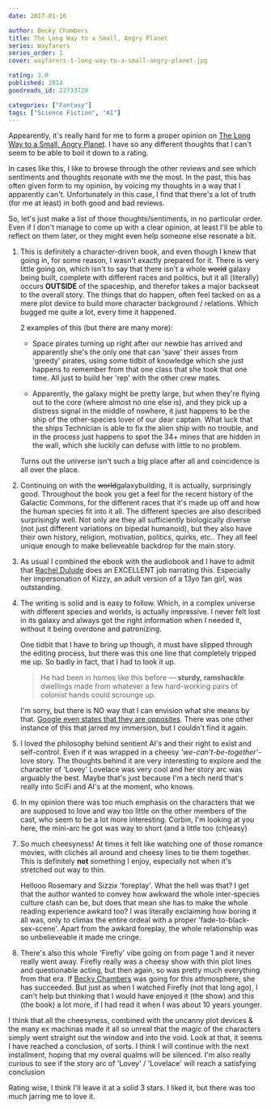 ```yaml
---
date: 2017-01-16

author: Becky Chambers
title: The Long Way to a Small, Angry Planet
series: Wayfarers
series_order: 1
cover: wayfarers-1-long-way-to-a-small-angry-planet.jpg

rating: 3.0
published: 2014
goodreads_id: 22733729

categories: ["Fantasy"]
tags: ["Science Fiction", "AI"]
---
```


Appearently, it's really hard for me to form a proper opinion on [The Long Way to a Small, Angry Planet](). I have so any different thoughts that I can't seem to be able to boil it down to a rating.

<!--more-->

In cases like this, I like to browse through the other reviews and see which sentiments and thoughts resonate with me the most. In the past, this has often given form to my opinion, by voicing my thoughts in a way that I apparently can't. Unfortunately in this case, I find that there's a lot of truth (for me at least) in both good and bad reviews.

So, let's just make a list of those thoughts/sentiments, in no particular order. Even if I don't manage to come up with a clear opinion, at least I'll be able to reflect on them later, or they might even help someone else resonate a bit.

1. This is definitely a character-driven book, and even though I knew that going in, for some reason, I wasn't exactly prepared for it. There is very little going on, which isn't to say that there isn't a whole ~~world~~ galaxy being built, complete with different races and politics, but it all (literally) occurs **OUTSIDE** of the spaceship, and therefor takes a major backseat to the overall story. The things that do happen, often feel tacked on as a mere plot device to build more character background / relations. Which bugged me quite a lot, every time it happened.
  
    2 examples of this (but there are many more):

   - <spoiler>Space pirates turning up right after our newbie has arrived and apparently she's the only one that can 'save' their asses from 'greedy' pirates, using some tidbit of knowledge which she just happens to remember from that one class that she took that one time. All just to build her 'rep' with the other crew mates.</spoiler>

   - <spoiler>Apparently, the galaxy might be pretty large, but when they're flying out to the core (where almost no one else is), and they pick up a distress signal in the middle of nowhere, it just happens to be the ship of the other-species lover of our dear captain.
    What luck that the ships Technician is able to fix the alien ship with no trouble, and in the process just happens to spot the 34+ mines that are hidden in the wall, which she luckily can defuse with little to no problem.</spoiler>

    Turns out the universe isn't such a big place after all and coincidence is all over the place.

2. Continuing on with the ~~world~~galaxybuilding, it is actually, surprisingly good. Throughout the book you get a feel for the recent history of the Galactic Commons, for the different races that it's made up off and how the human species fit into it all. The different species are also described surprisingly well. Not only are they all sufficiently biologically diverse (not just different variations on bipedal humanoid), but they also have their own history, religion, motivation, politics, quirks, etc.. They all feel unique enough to make believeable backdrop for the main story.

3. As usual I combined the ebook with the audiobook and I have to admit that [Rachel Dulude](http://www.audible.com/search?searchNarrator=Rachel+Dulude) does an EXCELLENT job narrating this. Especially her impersonation of Kizzy, an adult version of a 13yo fan girl, was outstanding.

4. The writing is solid and is easy to follow. Which, in a complex universe with different species and worlds, is actually impressive. I never felt lost in its galaxy and always got the right information when I needed it, without it being overdone and patronizing.

    One tidbit that I have to bring up though, it must have slipped through the editing process, but there was this one line that completely tripped me up. So badly in fact, that I had to look it up.

    > He had been in homes like this before — **sturdy, ramshackle** dwellings made from whatever a few hard-working pairs of colonist hands could scrounge up.

    I'm sorry, but there is NO way that I can envision what she means by that. [Google even states that they are opposites](https://goo.gl/BSvDVF). There was one other instance of this that jarred my immersion, but I couldn't find it again.

5. I loved the philosophy behind sentient AI's and their right to exist and self-control. Even if it was wrapped in a cheesy <i>'we-can't-be-together'</i>-love story. The thoughts behind it are very interesting to explore and the character of 'Lovey' Lovelace was very cool and her story arc was arguably the best. Maybe that's just because I'm a tech nerd that's really into SciFi and AI's at the moment, who knows.

6. In my opinion there was too much emphasis on the characters that we are supposed to love and way too little on the other members of the cast, who seem to be a lot more interesting. Corbin, I'm looking at you here, the mini-arc he got was way to short (and a little too (ch)easy)

7. So much cheesyness! At times it felt like watching one of those romance movies, with clichés all around and cheesy lines to tie them together. This is definitely <b>not</b> something I enjoy, especially not when it's stretched out way to thin.

    <spoiler>Hellooo Rosemary and Sizzix 'foreplay'. What the hell was that? I get that the author wanted to convey how awkward the whole inter-species culture clash can be, but does that mean she has to make the whole reading experience awkard too? I was literally exclaiming how boring it all was, only to climax the entire ordeal with a proper 'fade-to-black-sex-scene'. Apart from the awkard foreplay, the whole relationship was so unbelieveable it made me cringe.</spoiler>

8. There's also this whole 'Firefly' vibe going on from page 1 and it never really went away. Firefly really was a cheesy show with thin plot lines and questionable acting, but then again, so was pretty much everything from that era. If [Becky Chambers](../_authors/becky-chambers.md) was going for this athmosphere, she has succeeded. But just as when I watched Firefly (not that long ago), I can't help but thinking that I would have enjoyed it (the show) and this (the book) a lot more, if I had read it when I was about 10 years younger.

I think that all the cheesyness, combined with the uncanny plot devices & the many ex machinas made it all so unreal that the magic of the characters simply went straight out the window and into the void. Look at that, it seems I have reached a conclusion, of sorts.
I think I will continue with the next installment, hoping that my overal qualms will be silenced. <spoiler>I'm also really curious to see if the story arc of 'Lovey' / 'Lovelace' will reach a satisfying conclusion</spoiler>

Rating wise, I think I'll leave it at a solid 3 stars. I liked it, but there was too much jarring me to love it.
